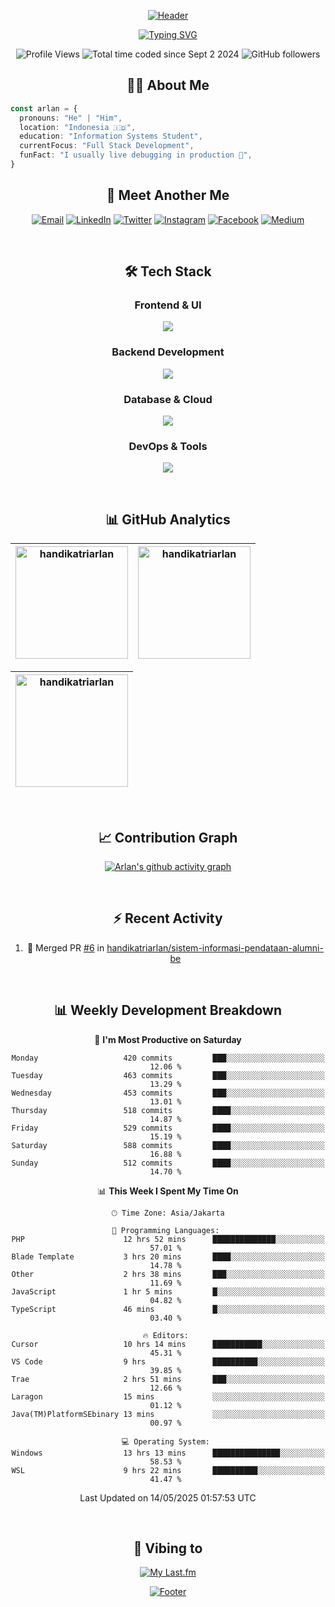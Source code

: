 <div align="center">

[![Header](https://capsule-render.vercel.app/api?type=waving&color=050f2c&fontColor=ffff&height=300&section=header&text=Arlan%20Tri%20Handika&fontSize=60&animation=fadeIn&fontAlignY=38&desc=Software%20Developer%20|%20Code%20Enthusiast%20&descAlignY=55&descAlign=50)](https://github.com/handikatriarlan)

[![Typing SVG](https://readme-typing-svg.demolab.com?font=JetBrains+Mono&weight=600&size=28&duration=2000&pause=1000&color=00E7FF&center=true&vCenter=true&random=false&width=600&height=100&lines=Just+a+dev+who+writes+code%F0%9F%92%BB;Passionate+about+building+stuff%F0%9F%8C%8F;Always+learning,+always+improving%F0%9F%93%9A)](https://git.io/typing-svg)

</div>

<div align="center">
<p align="center">
    <img src="https://komarev.com/ghpvc/?username=handikatriarlan&label=Profile%20views&color=0e75b6&style=flat" alt="Profile Views" />
    <img src="https://wakatime.com/badge/user/c6161591-fa13-42b0-8c76-77f5c030d063.svg" alt="Total time coded since Sept 2 2024" />
    <img src="https://img.shields.io/github/followers/handikatriarlan?label=Followers&style=social" alt="GitHub followers" />
</p>

## 👨‍💻 About Me

</div>

```typescript
const arlan = {
  pronouns: "He" | "Him",
  location: "Indonesia 🇮🇩",
  education: "Information Systems Student",
  currentFocus: "Full Stack Development",
  funFact: "I usually live debugging in production 🤫",
}
```

<div align="center">

## 🤝 Meet Another Me

[![Email](https://img.shields.io/badge/Email-D14836?style=for-the-badge&logo=gmail&logoColor=white)](mailto:handikaarlan@gmail.com)
[![LinkedIn](https://img.shields.io/badge/LinkedIn-0077B5?style=for-the-badge&logo=linkedin&logoColor=white)](https://linkedin.com/in/arlantrihandika)
[![Twitter](https://img.shields.io/badge/Twitter-1DA1F2?style=for-the-badge&logo=twitter&logoColor=white)](https://twitter.com/handikatriarlan)
[![Instagram](https://img.shields.io/badge/Instagram-E4405F?style=for-the-badge&logo=instagram&logoColor=white)](https://instagram.com/handikatriarlan)
[![Facebook](https://img.shields.io/badge/Facebook-0077A2?style=for-the-badge&logo=facebook&logoColor=white)](https://facebook.com/handikatriarlan)
[![Medium](https://img.shields.io/badge/Medium-12100E?style=for-the-badge&logo=medium&logoColor=white)](https://medium.com/@handikatriarlan)

<br>

## 🛠️ Tech Stack

### Frontend & UI

<p align="center">
    <img src="https://skillicons.dev/icons?i=html,js,ts,react,tailwind,jquery,bootstrap&theme=dark" />
</p>

### Backend Development

<p align="center">
    <img src="https://skillicons.dev/icons?i=php,laravel,nodejs,bun,express,nestjs,elysia&theme=dark" />
</p>

### Database & Cloud

<p align="center">
    <img src="https://skillicons.dev/icons?i=mysql,postgres,sqlite,prisma,supabase,firebase,gcp&theme=dark" />
</p>

### DevOps & Tools

<p align="center">
    <img src="https://skillicons.dev/icons?i=git,docker,githubactions,ubuntu,vercel,cloudflare,postman&theme=dark" />
</p>

<br>

## 📊 GitHub Analytics

<div align="center">

| [<img height="180" src="https://github-readme-stats-eight-theta.vercel.app/api/top-langs/?username=handikatriarlan&layout=compact&theme=algolia&hide_border=true" alt="handikatriarlan" />](https://github-readme-stats-eight-theta.vercel.app/api/top-langs/?username=handikatriarlan&layout=compact&theme=algolia&hide_border=true) | [<img height="180" src="https://github-readme-stats-eight-theta.vercel.app/api?username=handikatriarlan&show_icons=true&theme=algolia&include_all_commits=true&count_private=true&hide_border=true" alt="handikatriarlan" />](https://github-readme-stats-eight-theta.vercel.app/api?username=handikatriarlan&show_icons=true&theme=algolia&include_all_commits=true&count_private=true&hide_border=true) |
| :-----------------------------------------------------------------------------------------------------------------------------------------------------------------------------------------------------------------------------------------------------------------------------------------------------------------------------------: | :-------------------------------------------------------------------------------------------------------------------------------------------------------------------------------------------------------------------------------------------------------------------------------------------------------------------------------------------------------------------------------------------------------: |

</div>

<div align="center">

| [<img height="180" src="https://github-readme-streak-stats.herokuapp.com/?user=handikatriarlan&theme=algolia&hide_border=true" alt="handikatriarlan" />](https://github-readme-streak-stats.herokuapp.com/?user=handikatriarlan&theme=algolia&hide_border=true) |
| :-------------------------------------------------------------------------------------------------------------------------------------------------------------------------------------------------------------------------------------------------------------: |

</div>

<br>

## 📈 Contribution Graph

[![Arlan's github activity graph](https://github-readme-activity-graph.vercel.app/graph?username=handikatriarlan&theme=tokyo-night&hide_border=true&bg_color=050f2c)](https://github.com/ashutosh00710/github-readme-activity-graph)

<br>

## ⚡ Recent Activity

<!--START_SECTION:activity-->
1. 🎉 Merged PR [#6](https://github.com/handikatriarlan/sistem-informasi-pendataan-alumni-be/pull/6) in [handikatriarlan/sistem-informasi-pendataan-alumni-be](https://github.com/handikatriarlan/sistem-informasi-pendataan-alumni-be)
<!--END_SECTION:activity-->

<br>

## 📊 Weekly Development Breakdown

<!--START_SECTION:waka-->
📅 **I'm Most Productive on Saturday** 

```text
Monday                   420 commits         ███░░░░░░░░░░░░░░░░░░░░░░   12.06 % 
Tuesday                  463 commits         ███░░░░░░░░░░░░░░░░░░░░░░   13.29 % 
Wednesday                453 commits         ███░░░░░░░░░░░░░░░░░░░░░░   13.01 % 
Thursday                 518 commits         ████░░░░░░░░░░░░░░░░░░░░░   14.87 % 
Friday                   529 commits         ████░░░░░░░░░░░░░░░░░░░░░   15.19 % 
Saturday                 588 commits         ████░░░░░░░░░░░░░░░░░░░░░   16.88 % 
Sunday                   512 commits         ████░░░░░░░░░░░░░░░░░░░░░   14.70 % 
```


📊 **This Week I Spent My Time On** 

```text
🕑︎ Time Zone: Asia/Jakarta

💬 Programming Languages: 
PHP                      12 hrs 52 mins      ██████████████░░░░░░░░░░░   57.01 % 
Blade Template           3 hrs 20 mins       ████░░░░░░░░░░░░░░░░░░░░░   14.78 % 
Other                    2 hrs 38 mins       ███░░░░░░░░░░░░░░░░░░░░░░   11.69 % 
JavaScript               1 hr 5 mins         █░░░░░░░░░░░░░░░░░░░░░░░░   04.82 % 
TypeScript               46 mins             █░░░░░░░░░░░░░░░░░░░░░░░░   03.40 % 

🔥 Editors: 
Cursor                   10 hrs 14 mins      ███████████░░░░░░░░░░░░░░   45.31 % 
VS Code                  9 hrs               ██████████░░░░░░░░░░░░░░░   39.85 % 
Trae                     2 hrs 51 mins       ███░░░░░░░░░░░░░░░░░░░░░░   12.66 % 
Laragon                  15 mins             ░░░░░░░░░░░░░░░░░░░░░░░░░   01.12 % 
Java(TM)PlatformSEbinary 13 mins             ░░░░░░░░░░░░░░░░░░░░░░░░░   00.97 % 

💻 Operating System: 
Windows                  13 hrs 13 mins      ███████████████░░░░░░░░░░   58.53 % 
WSL                      9 hrs 22 mins       ██████████░░░░░░░░░░░░░░░   41.47 % 
```


 Last Updated on 14/05/2025 01:57:53 UTC
<!--END_SECTION:waka-->

<br>

## 🎵 Vibing to

[![My Last.fm](https://lastfm-recently-played.vercel.app/api?user=Cozyeon&width=600&bg_color=050f2c)](https://www.last.fm/user/Cozyeon)

[![Footer](https://capsule-render.vercel.app/api?type=waving&color=050f2c&height=100&section=footer)](https://github.com/handikatriarlan)

</div>
